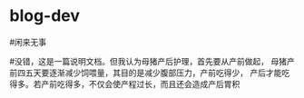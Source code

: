 # blog-dev
#闲来无事

#没错，这是一篇说明文档。但我认为母猪产后护理，首先要从产前做起，
母猪产前四五天要逐渐减少饲喂量，其目的是减少腹部压力，产前吃得少，
产后才能吃得多。若产前吃得多，不仅会使产程过长，而且还会造成产后胃积

